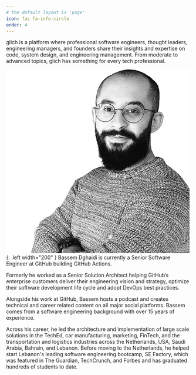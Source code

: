 ```yaml
---
# the default layout is 'page'
icon: fas fa-info-circle
order: 4
---
```


glich is a platform where professional software engineers, thought leaders, engineering managers, and founders share their insights and expertise on code, system design, and engineering management. From moderate to advanced topics, glich has something for every tech professional.

![Bassem Dghaidi](/assets/img/bassem_500x500_bw.png){: .left width="200" } Bassem Dghaidi is currently a Senior Software Engineer at GitHub building GitHub Actions.

Formerly he worked as a Senior Solution Architect helping GitHub’s enterprise customers deliver their engineering vision and strategy, optimize their software development life cycle and adopt DevOps best practices.

Alongside his work at GitHub, Bassem hosts a podcast and creates technical and career related content on all major social platforms. Bassem comes from a software engineering background with over 15 years of experience. 

Across his career, he led the architecture and implementation of large scale solutions in the TechEd, car manufacturing, marketing, FinTech, and the transportation and logistics industries across the Netherlands, USA, Saudi Arabia, Bahrain, and Lebanon. Before moving to the Netherlands, he helped start Lebanon's leading software engineering bootcamp, SE Factory, which was featured in The Guardian, TechCrunch, and Forbes and has graduated hundreds of students to date.